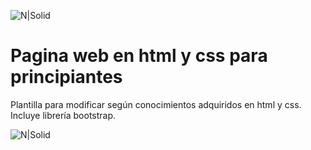 ![N|Solid](https://eduardosantos.site/wp-content/uploads/2019/01/EDUARDO-BLOG-e1546914705377.png)

# Pagina web en html y css para principiantes

Plantilla para modificar según conocimientos adquiridos en html y css. Incluye librería bootstrap. 

![N|Solid](https://cldup.com/dTxpPi9lDf.thumb.png)
